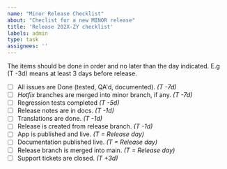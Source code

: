 ```yaml
---
name: "Minor Release Checklist"
about: "Checlist for a new MINOR release"
title: 'Release 202X-ZY checklist'
labels: admin
type: task
assignees: ''
---
```

The items should be done in order and no later than the day indicated. E.g (T -3d) means at least 3 days before release.

- [ ] All issues are Done (tested, QA'd, documented). _(T -7d)_
- [ ] _Hotfix_ branches are merged into minor branch, if any. _(T -7d)_
- [ ] Regression tests completed _(T -5d)_
- [ ] Release notes are in docs. _(T -1d)_
- [ ] Translations are done. _(T -1d)_
- [ ] Release is created from release branch. _(T -1d)_
- [ ] App is published and live. _(T = Release day)_
- [ ] Documentation published live. _(T = Release day)_
- [ ] Release branch is merged into main. _(T = Release day)_
- [ ] Support tickets are closed. _(T +3d)_
